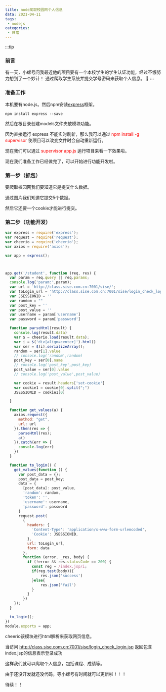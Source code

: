```yaml
---
title: node爬取校园网个人信息
data: 2021-04-11
tags:
 - nodejs
categories:
 - 日常
---
```


:::tip
### 前言
有一天，小螺号问我最近他的项目要有一个本校学生的学生认证功能，经过不懈努力想到了一个妙计！
通过爬取学生系统并提交学号密码来获取个人信息。
:100:
:::

### 准备工作
本机要有node.js。然后npm安装[express](https://www.expressjs.com.cn/)框架。
```
npm install express --save
```
然后在根目录创建models文件夹放模块功能。

因为直接运行 express 不能实时刷新，那么我可以通过 <font color="red">npm install -g supervisor</font> 使项目可以改变文件时会自动重新运行。

现在我们可以通过 <font color="red">supervisor app.js</font> 运行项目来看一下效果啦。

现在我们准备工作已经做完了，可以开始进行功能开发啦。
### 第一步（抓包）
要爬取校园网我们要知道它是提交什么数据。

通过图片我们知道它提交5个数据。

然后它还要一个cookie才能进行提交。

### 第二步（功能开发）
```js
var express = require('express');
var request = require('request');
var cheerio = require('cheerio');
var axios = require('axios');

var app = express();



app.get('/student', function (req, res) {
  var param = req.query || req.params;
  console.log('param:',param);
  var url = 'http://class.sise.com.cn:7001/sise/';
  var toLogin_url = 'http://class.sise.com.cn:7001/sise/login_check_login.jsp'
  var JSESSIONID = ''
  var random = ""
  var post_key = ''
  var post_value = ''
  var username = param['username']
  var password = param['password']

  function parseHtml(result) {
    console.log(result.data)
    var $ = cheerio.load(result.data);
    var i = $('div[align=center]').html()
    var ser = $(i).serializeArray();
    random = ser[1].value
    // console.log('random',random)
    post_key = ser[0].name
    // console.log('post_key',post_key)
    post_value = ser[0].value
    // console.log('post_value',post_value)

    var cookie = result.headers['set-cookie']
    var cookie1 = cookie[0].split(";")
    JSESSIONID = cookie1[0]

  }

  function get_values(a) {
    axios.request({
      method: "get",
      url: url
    }).then(res => {
      parseHtml(res);
      a()
    }).catch(err => {
      console.log(err)
    })
  }

  function to_login() {
    get_values(function () {
      var post_data = {};
      post_data = post_key;
      data = {
        [post_data]: post_value,
        'random': random,
        'token': '',
        'username': username,
        'password': password
      }
      request.post(
        {
          headers: {
            'Content-Type': 'application/x-www-form-urlencoded',
            'Cookie': JSESSIONID,
          },
          url: toLogin_url,
          form: data
        },
        function (error, _res, body) {
          if (!error && res.statusCode == 200) {
            const reg = /index.jsp/i; 
            if(reg.test(body)){
                res.json('success')
            }else{
                res.json('fail')
            }
          }
        })
    });
  }

  to_login();
})
module.exports = app;
```
cheerio该模块进行html解析来获取网页信息。

当访问 http://class.sise.com.cn:7001/sise/login_check_login.jsp 返回包含index.jsp的信息表示登录成功

这样我们就可以爬取个人信息，包括课程、成绩等。

由于还没开发就还没代码。等小螺号有时间就可以更新啦！！！

待续！！

